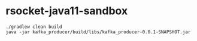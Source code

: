 # rsocket-java11-sandbox
```
./gradlew clean build
java -jar kafka_producer/build/libs/kafka_producer-0.0.1-SNAPSHOT.jar
```
